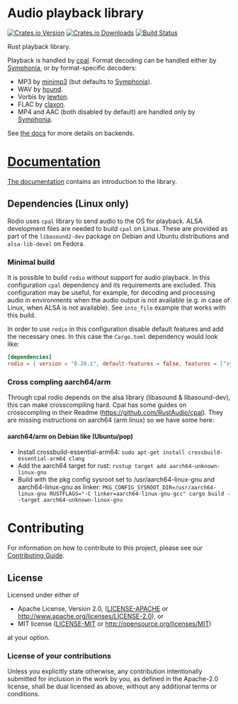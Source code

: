 # Audio playback library

[![Crates.io Version](https://img.shields.io/crates/v/rodio.svg)](https://crates.io/crates/rodio)
[![Crates.io Downloads](https://img.shields.io/crates/d/rodio.svg)](https://crates.io/crates/rodio)
[![Build Status](https://github.com/RustAudio/rodio/workflows/CI/badge.svg)](https://github.com/RustAudio/rodio/actions)

Rust playback library.

Playback is handled by [cpal](https://github.com/RustAudio/cpal). Format decoding can be handled either by [Symphonia](https://github.com/pdeljanov/Symphonia), or by format-specific decoders:

 - MP3 by [minimp3](https://github.com/lieff/minimp3) (but defaults to [Symphonia](https://github.com/pdeljanov/Symphonia)).
 - WAV by [hound](https://github.com/ruud-v-a/hound).
 - Vorbis by [lewton](https://github.com/est31/lewton).
 - FLAC by [claxon](https://github.com/ruuda/claxon).
 - MP4 and AAC (both disabled by default) are handled only by [Symphonia](https://github.com/pdeljanov/Symphonia).

See [the docs](https://docs.rs/rodio/latest/rodio/#alternative-decoder-backends) for more details on backends.

# [Documentation](http://docs.rs/rodio)

[The documentation](http://docs.rs/rodio) contains an introduction to the library.

## Dependencies (Linux only)

Rodio uses `cpal` library to send audio to the OS for playback. ALSA development files are needed to build `cpal` on Linux. These are provided as part of the `libasound2-dev` package on Debian and Ubuntu distributions and `alsa-lib-devel` on Fedora.

### Minimal build

It is possible to build `rodio` without support for audio playback. In this configuration `cpal` dependency and its requirements are excluded. This configuration may be useful, for example, for decoding and processing audio in environments when the audio output is not available (e.g. in case of Linux, when ALSA is not available). See `into_file` example that works with this build.

In order to use `rodio` in this configuration disable default features and add the necessary ones. In this case the `Cargo.toml` dependency would look like:
```toml
[dependencies]
rodio = { version = "0.20.1", default-features = false, features = ["symphonia-all"] }
```
### Cross compling aarch64/arm

Through cpal rodio depends on the alsa library (libasound & libasound-dev), this can make crosscompiling hard. Cpal has some guides on crosscompling in their Readme (https://github.com/RustAudio/cpal). They are missing instructions on aarch64 (arm linux) so we have some here:

#### aarch64/arm on Debian like (Ubuntu/pop)
- Install crossbuild-essential-arm64: `sudo apt-get install crossbuild-essential-arm64 clang`
- Add the aarch64 target for rust: `rustup target add aarch64-unknown-linux-gnu`
- Build with the pkg config sysroot set to /usr/aarch64-linux-gnu and aarch64-linux-gnu as linker: `PKG_CONFIG_SYSROOT_DIR=/usr/aarch64-linux-gnu RUSTFLAGS="-C linker=aarch64-linux-gnu-gcc" cargo build --target aarch64-unknown-linux-gnu`

# Contributing

For information on how to contribute to this project, please see our [Contributing Guide](https://github.com/RustAudio/rodio/CONTRIBUTING.md).

## License
[License]: #license

Licensed under either of

* Apache License, Version 2.0, ([LICENSE-APACHE](LICENSE-APACHE) or http://www.apache.org/licenses/LICENSE-2.0), or
* MIT license ([LICENSE-MIT](LICENSE-MIT) or http://opensource.org/licenses/MIT)

at your option.

### License of your contributions

Unless you explicitly state otherwise, any contribution intentionally submitted for inclusion in the work by you, as defined in the Apache-2.0 license, shall be dual licensed as above, without any additional terms or conditions.
